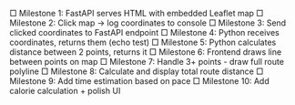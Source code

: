 □ Milestone 1: FastAPI serves HTML with embedded Leaflet map
□ Milestone 2: Click map → log coordinates to console
□ Milestone 3: Send clicked coordinates to FastAPI endpoint
□ Milestone 4: Python receives coordinates, returns them (echo test)
□ Milestone 5: Python calculates distance between 2 points, returns it
□ Milestone 6: Frontend draws line between points on map
□ Milestone 7: Handle 3+ points - draw full route polyline
□ Milestone 8: Calculate and display total route distance
□ Milestone 9: Add time estimation based on pace
□ Milestone 10: Add calorie calculation + polish UI
